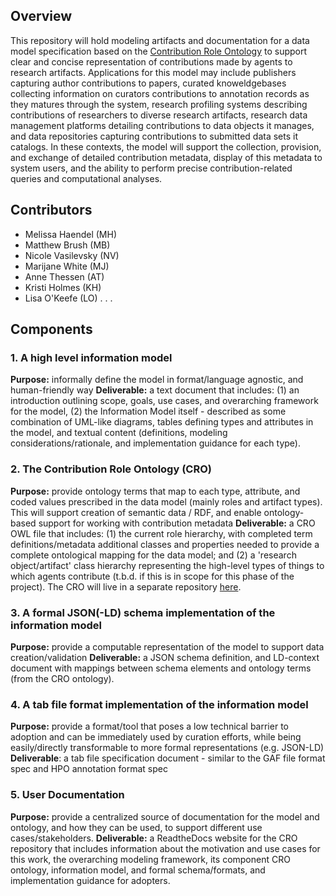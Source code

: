 ## Overview
This repository will hold modeling artifacts and documentation for a data model specification based on the [Contribution Role Ontology](https://github.com/data2health/contributor-role-ontology) to support clear and concise representation of contributions made by agents to research artifacts. Applications for this model may include publishers capturing author contributions to papers, curated knoweldgebases collecting information on curators contributions to annotation records as they matures through the system, research profiling systems describing contributions of researchers to diverse research artifacts, research data management platforms detailing contributions to data objects it manages, and data repositories capturing contributions to submitted data sets it catalogs. In these contexts, the model will support the collection, provision, and exchange of detailed contribution metadata, display of this metadata to system users, and the ability to perform precise contribution-related queries and computational analyses.

## Contributors
- Melissa Haendel (MH)
- Matthew Brush (MB)
- Nicole Vasilevsky (NV)
- Marijane White (MJ)
- Anne Thessen (AT)
- Kristi Holmes (KH)
- Lisa O'Keefe (LO)
. . .

## Components

### 1. A high level information model
**Purpose:** informally define the model in format/language agnostic, and human-friendly way
**Deliverable:** a text document that includes: (1) an introduction outlining scope, goals, use cases, and overarching framework for the model, (2) the Information Model itself - described as some combination of UML-like diagrams, tables defining types and attributes in the model, and textual content (definitions, modeling considerations/rationale, and implementation guidance for each type).

### 2. The Contribution Role Ontology (CRO)
**Purpose:** provide ontology terms that map to each type, attribute, and coded values prescribed in the data model (mainly roles and artifact types). This will support creation of semantic data / RDF, and enable ontology-based support for working with contribution metadata
**Deliverable:** a CRO OWL file that includes: (1) the current role hierarchy, with completed term definitions/metadata
additional classes and properties needed to provide a complete ontological mapping for the data model; and (2) 
a 'research object/artifact' class hierarchy representing the high-level types of things to which agents contribute (t.b.d. if this is in scope for this phase of the project). The CRO will live in a separate repository [here](https://github.com/data2health/contributor-role-ontology).

### 3. A formal JSON(-LD) schema implementation of the information model
**Purpose:** provide a computable representation of the model to support data creation/validation
**Deliverable:** a JSON schema definition, and LD-context document with mappings between schema elements and ontology terms (from the CRO ontology).

### 4. A tab file format implementation of the information model
**Purpose:** provide a format/tool that poses a low technical barrier to adoption and  can be immediately used by curation efforts, while being easily/directly transformable to more formal representations (e.g. JSON-LD)
**Deliverable**: a tab file specification document - similar to the GAF file format spec and HPO annotation format spec

### 5. User Documentation
**Purpose:** provide a centralized source of documentation for the model and ontology, and how they can be used, to support different use cases/stakeholders.
**Deliverable:** a ReadtheDocs website for the CRO repository that includes information about the motivation and use cases for this work, the overarching modeling framework, its component CRO ontology, information model, and formal schema/formats, and implementation guidance for adopters.
